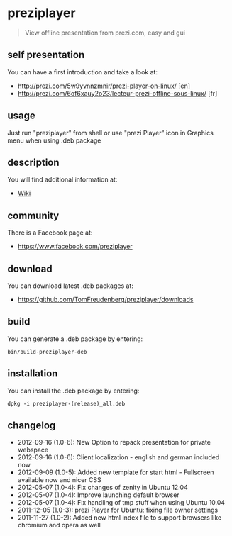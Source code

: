 # preziplayer

> View offline presentation from prezi.com, easy and gui

## self presentation

You can have a first introduction and take a look at: 

* http://prezi.com/5w9yvnnzmnir/prezi-player-on-linux/ [en]
* http://prezi.com/6of6xauy2o23/lecteur-prezi-offline-sous-linux/ [fr]

## usage

Just run "preziplayer" from shell or use "prezi Player" icon in Graphics menu when using .deb package

## description

You will find additional information at:

* [Wiki](preziplayer/wiki)

## community

There is a Facebook page at:

* https://www.facebook.com/preziplayer

## download

You can download latest .deb packages at:

* https://github.com/TomFreudenberg/preziplayer/downloads

## build

You can generate a .deb package by entering:

    bin/build-preziplayer-deb

## installation

You can install the .deb package by entering:

    dpkg -i preziplayer-(release)_all.deb

## changelog

* 2012-09-16 (1.0-6): New Option to repack presentation for private webspace
* 2012-09-16 (1.0-6): Client localization - english and german included now
* 2012-09-09 (1.0-5): Added new template for start html - Fullscreen available now and nicer CSS
* 2012-05-07 (1.0-4): Fix changes of zenity in Ubuntu 12.04
* 2012-05-07 (1.0-4): Improve launching default browser
* 2012-05-07 (1.0-4): Fix handling of tmp stuff when using Ubuntu 10.04
* 2011-12-05 (1.0-3): prezi Player for Ubuntu: fixing file owner settings
* 2011-11-27 (1.0-2): Added new html index file to support browsers like chromium and opera as well

